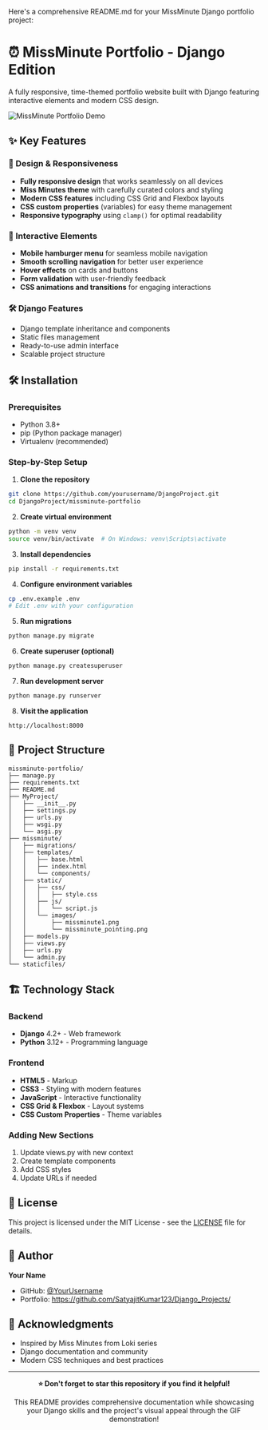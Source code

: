 Here's a comprehensive README.md for your MissMinute Django portfolio project:


# ⏰ MissMinute Portfolio - Django Edition

A fully responsive, time-themed portfolio website built with Django featuring interactive elements and modern CSS design.

![MissMinute Portfolio Demo](demo.gif)


## ✨ Key Features

### 🎨 Design & Responsiveness
- **Fully responsive design** that works seamlessly on all devices
- **Miss Minutes theme** with carefully curated colors and styling
- **Modern CSS features** including CSS Grid and Flexbox layouts
- **CSS custom properties** (variables) for easy theme management
- **Responsive typography** using `clamp()` for optimal readability

### 💫 Interactive Elements
- **Mobile hamburger menu** for seamless mobile navigation
- **Smooth scrolling navigation** for better user experience
- **Hover effects** on cards and buttons
- **Form validation** with user-friendly feedback
- **CSS animations and transitions** for engaging interactions

### 🛠️ Django Features
- Django template inheritance and components
- Static files management
- Ready-to-use admin interface
- Scalable project structure


## 🛠️ Installation

### Prerequisites
- Python 3.8+
- pip (Python package manager)
- Virtualenv (recommended)

### Step-by-Step Setup

1. **Clone the repository**
```bash
git clone https://github.com/yourusername/DjangoProject.git
cd DjangoProject/missminute-portfolio
```

2. **Create virtual environment**
```bash
python -m venv venv
source venv/bin/activate  # On Windows: venv\Scripts\activate
```

3. **Install dependencies**
```bash
pip install -r requirements.txt
```

4. **Configure environment variables**
```bash
cp .env.example .env
# Edit .env with your configuration
```

5. **Run migrations**
```bash
python manage.py migrate
```

6. **Create superuser (optional)**
```bash
python manage.py createsuperuser
```

7. **Run development server**
```bash
python manage.py runserver
```

8. **Visit the application**
```
http://localhost:8000
```

## 📁 Project Structure

```
missminute-portfolio/
├── manage.py
├── requirements.txt
├── README.md
├── MyProject/
│   ├── __init__.py
│   ├── settings.py
│   ├── urls.py
│   ├── wsgi.py
│   └── asgi.py
├── missminute/
│   ├── migrations/
│   ├── templates/
│   │   ├── base.html
│   │   ├── index.html
│   │   └── components/
│   ├── static/
│   │   ├── css/
│   │   │   ├── style.css
│   │   ├── js/
│   │   │   └── script.js
│   │   └── images/
│   │       ├── missminute1.png
│   │       └── missminute_pointing.png
│   ├── models.py
│   ├── views.py
│   ├── urls.py
│   └── admin.py
└── staticfiles/
```

## 🏗️ Technology Stack

### Backend
- **Django** 4.2+ - Web framework
- **Python** 3.12+ - Programming language

### Frontend
- **HTML5** - Markup
- **CSS3** - Styling with modern features
- **JavaScript** - Interactive functionality
- **CSS Grid & Flexbox** - Layout systems
- **CSS Custom Properties** - Theme variables


### Adding New Sections
1. Update views.py with new context
2. Create template components
3. Add CSS styles
4. Update URLs if needed

## 📄 License

This project is licensed under the MIT License - see the [LICENSE](LICENSE) file for details.

## 👥 Author

**Your Name**
- GitHub: [@YourUsername](https://github.com/SatyajitKumar123/)
- Portfolio: https://github.com/SatyajitKumar123/Django_Projects/

## 🙏 Acknowledgments

- Inspired by Miss Minutes from Loki series
- Django documentation and community
- Modern CSS techniques and best practices

---

<div align="center">

**⭐ Don't forget to star this repository if you find it helpful!**






This README provides comprehensive documentation while showcasing your Django skills and the project's visual appeal through the GIF demonstration!

